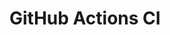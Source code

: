 # GitHub Actions CI












































































































































































































































































































































































































































































































































































































































































































































































































































































































































































































































































































































































































